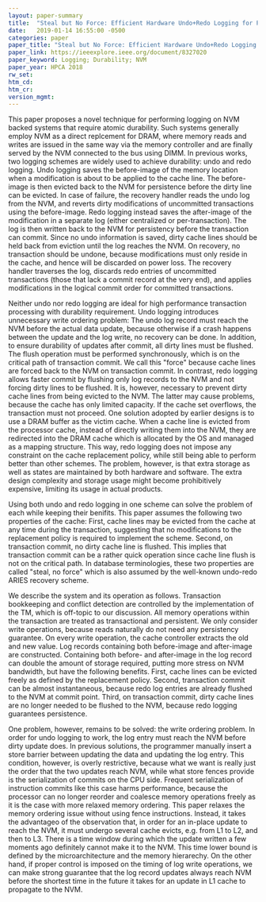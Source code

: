 ```yaml
---
layout: paper-summary
title:  "Steal but No Force: Efficient Hardware Undo+Redo Logging for Persistent Memory Systems"
date:   2019-01-14 16:55:00 -0500
categories: paper
paper_title: "Steal but No Force: Efficient Hardware Undo+Redo Logging for Persistent Memory Systems"
paper_link: https://ieeexplore.ieee.org/document/8327020
paper_keyword: Logging; Durability; NVM
paper_year: HPCA 2018
rw_set: 
htm_cd: 
htm_cr: 
version_mgmt: 
---
```


This paper proposes a novel technique for performing logging on NVM backed systems that require atomic durability.
Such systems generally employ NVM as a direct replcement for DRAM, where memory reads and writes are issued in the 
same way via the memory controller and are finally served by the NVM connected to the bus using DIMM. In previous works,
two logging schemes are widely used to achieve durability: undo and redo logging. Undo logging saves the before-image 
of the memory location when a modification is about to be applied to the cache line. The before-image is then evicted
back to the NVM for persistence before the dirty line can be evicted. In case of failure, the recovery handler 
reads the undo log from the NVM, and reverts dirty modifications of uncommitted transactions using the before-image.
Redo logging instead saves the after-image of the modification in a separate log (either centralized or per-transaction).
The log is then written back to the NVM for persistency before the transaction can commit. Since no undo information
is saved, dirty cache lines should be held back from eviction until the log reaches the NVM. On recovery, no transaction
should be undone, because modifications must only reside in the cache, and hence will be discarded on power loss. 
The recovery handler traverses the log, discards redo entries of uncommitted transactions (those that lack a commit
record at the very end), and applies modifications in the logical commit order for committed transactions.

Neither undo nor redo logging are ideal for high performance transaction processing with durability requirement.
Undo logging introduces unnecessary write ordering problem: The undo log record must reach the NVM before the actual 
data update, because otherwise if a crash happens between the update and the log write, no recovery can be done. In 
addition, to ensure durability of updates after commit, all dirty lines must be flushed. The flush operation must be 
performed synchronously, which is on the critical path of transaction commit. We call this "force" because cache lines 
are forced back to the NVM on transaction commit. In contrast, redo logging allows faster commit by flushing only log 
records to the NVM and not forcing dirty lines to be flushed. It is, however, necessary to prevent dirty cache lines 
from being evicted to the NVM. The latter may cause problems, because the cache has only limited capacity. If the 
cache set overflows, the transaction must not proceed. One solution adopted by earlier designs is to use a DRAM buffer
as the victim cache. When a cache line is evicted from the processor cache, instead of directly writing them into the NVM,
they are redirected into the DRAM cache which is allocated by the OS and managed as a mapping structure. This way, redo
logging does not impose any constraint on the cache replacement policy, while still being able to perform better than
other schemes. The problem, however, is that extra storage as well as states are maintained by both hardware and software.
The extra design complexity and storage usage might become prohibitively expensive, limiting its usage in actual products.

Using both undo and redo logging in one scheme can solve the problem of each while keeping their benifits. This paper 
assumes the following two properties of the cache: First, cache lines may be evicted from the cache at any time during
the transaction, suggesting that no modifications to the replacement policy is required to implement the scheme. Second, 
on transaction commit, no dirty cache line is flushed. This implies that transaction commit can be a rather quick 
operation since cache line flush is not on the critical path. In database terminologies, these two properties are 
called "steal, no force" which is also assumed by the well-known undo-redo ARIES recovery scheme.

We describe the system and its operation as follows. Transaction bookkeeping and conflict detection are controlled by the 
implementation of the TM, which is off-topic to our discussion. All memory operations within the transaction are treated 
as transactional and persistent. We only consider write operations, because reads naturally do not need any persistency 
guarantee. On every write operation, the cache controller extracts the old and new value. Log records containing both before-image 
and after-image are constructed. Containing both before- and after-image in the log record can double the amount of storage 
required, putting more stress on NVM bandwidth, but have the following benefits. First, cache lines can be evicted freely
as defined by the replacement policy. Second, transaction commit can be almost instantaneous, because redo log entries are 
already flushed to the NVM at commit point. Third, on transaction commit, dirty cache lines are no longer needed to be 
flushed to the NVM, because redo logging guarantees persistence. 

One problem, however, remains to be solved: the write ordering problem. In order for undo logging to work, the log entry 
must reach the NVM before dirty update does. In previous solutions, the programmer manually insert a store barrier between 
updating the data and updating the log entry. This condition, however, is overly restrictive, because what we want is really 
just the order that the two updates reach NVM, while what store fences provide is the serialization of commits on the CPU side.
Frequent serialization of instruction commits like this case harms performance, because the processor can no longer reorder and 
coalesce memory operations freely as it is the case with more relaxed memory ordering. This paper relaxes the memory ordering
issue without using fence instructions. Instead, it takes the advantageo of the observation that, in order for an in-place update
to reach the NVM, it must undergo several cache evicts, e.g. from L1 to L2, and then to L3. There is a time window during which
the update written a few moments ago definitely cannot make it to the NVM. This time lower bound is defined by the 
microarchitecture and the memory hierarechy. On the other hand, if proper control is imposed on the timing of log write operations,
we can make strong guarantee that the log record updates always reach NVM before the shortest time in the future it takes 
for an update in L1 cache to propagate to the NVM. 